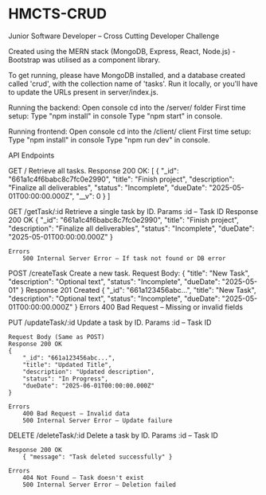 # HMCTS-CRUD
Junior Software Developer – Cross Cutting Developer Challenge

Created using the MERN stack (MongoDB, Express, React, Node.js) - Bootstrap was utilised as a component library.

To get running, please have MongoDB installed, and a database created called 'crud', with the collection name of 'tasks'. Run it locally, or you'll have to update the URLs present in server/index.js.

Running the backend:
Open console
cd into the /server/ folder
First time setup: Type "npm install" in console
Type "npm start" in console.

Running frontend:
Open console
cd into the /client/ client
First time setup: Type "npm install" in console
Type "npm run dev" in console.

API Endpoints

GET /
    Retrieve all tasks.
    Response 200 OK:
    [
    {
        "_id": "661a1c4f6babc8c7fc0e2990",
        "title": "Finish project",
        "description": "Finalize all deliverables",
        "status": "Incomplete",
        "dueDate": "2025-05-01T00:00:00.000Z",
        "__v": 0
    }
    ]


GET /getTask/:id
    Retrieve a single task by ID.
    Params
        :id – Task ID
    Response 200 OK
    {
        "_id": "661a1c4f6babc8c7fc0e2990",
        "title": "Finish project",
        "description": "Finalize all deliverables",
        "status": "Incomplete",
        "dueDate": "2025-05-01T00:00:00.000Z"
    }

    Errors
        500 Internal Server Error – If task not found or DB error

POST /createTask
    Create a new task.
    Request Body:
    {
        "title": "New Task",
        "description": "Optional text",
        "status": "Incomplete",
        "dueDate": "2025-05-01"
    }
    Response
        201 Created
        {
            "_id": "661a123456abc...",
            "title": "New Task",
            "description": "Optional text",
            "status": "Incomplete",
            "dueDate": "2025-05-01T00:00:00.000Z"
        }
    Errors
        400 Bad Request – Missing or invalid fields

PUT /updateTask/:id
    Update a task by ID.
    Params
        :id – Task ID

    Request Body (Same as POST)
    Response 200 OK
    {
        "_id": "661a123456abc...",
        "title": "Updated Title",
        "description": "Updated description",
        "status": "In Progress",
        "dueDate": "2025-06-01T00:00:00.000Z"
    }

    Errors
        400 Bad Request – Invalid data
        500 Internal Server Error – Update failure

DELETE /deleteTask/:id
    Delete a task by ID.
    Params
        :id – Task ID

    Response 200 OK
        { "message": "Task deleted successfully" }

    Errors
        404 Not Found – Task doesn't exist
        500 Internal Server Error – Deletion failed